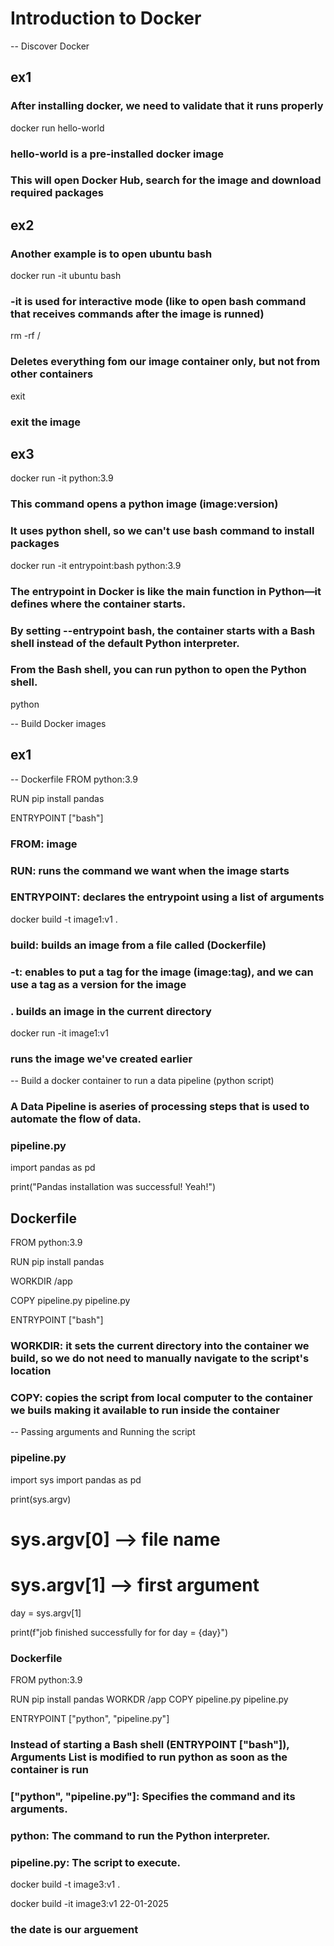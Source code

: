 # Introduction to Docker

-- Discover Docker 
## ex1
### After installing docker, we need to validate that it runs properly
docker run hello-world
### hello-world is a pre-installed docker image 
### This will open Docker Hub, search for the image and download required packages

## ex2
### Another example is to open ubuntu bash 
docker run -it ubuntu bash
### -it is used for interactive mode (like to open bash command that receives commands after the image is runned)
rm -rf /
### Deletes everything fom our image container only, but not from other containers 
exit
### exit the image

## ex3
docker run -it python:3.9
### This command opens a python image (image:version)
### It uses python shell, so we can't use bash command to install packages

docker run -it entrypoint:bash python:3.9
### The entrypoint in Docker is like the __main__ function in Python—it defines where the container starts.
### By setting --entrypoint bash, the container starts with a Bash shell instead of the default Python interpreter.
### From the Bash shell, you can run python to open the Python shell.
python

-- Build Docker images
## ex1
<!-- Now, I want to build my own Docker image with customized configurations. However, using a manual setup is not the best choice for several reasons:

Why Manual Setup is Not Ideal:
- Not Reproducible: Manual steps are hard to repeat or document.
- No Version Control: Changes cannot be tracked or rolled back.
- Time-Consuming: Requires repeating commands every time.
- Inconsistent: Environments may differ across setups.
- No Layered Builds: Lacks Docker’s caching for faster rebuilds.
- Hard to Share: Difficult to share exact setups with others.
- No Scalability: Manual setups don’t scale for multiple containers.
- No Documentation: No clear record of the environment setup. 

So, I create a Dockerfile using some editor-->
-- Dockerfile
FROM python:3.9

RUN pip install pandas

ENTRYPOINT ["bash"]
### FROM: image
### RUN: runs the command we want when the image starts
### ENTRYPOINT: declares the entrypoint using a list of arguments

docker build -t image1:v1 .
### build: builds an image from a file called (Dockerfile)
### -t: enables to put a tag for the image (image:tag), and we can use a tag as a version for the image
### . builds an image in the current directory

docker run -it image1:v1
### runs the image we've created earlier


-- Build a docker container to run a data pipeline (python script)
### A Data Pipeline is aseries of processing steps that is used to automate the flow of data.
### pipeline.py
import pandas as pd

print("Pandas installation was successful! Yeah!")

## Dockerfile
FROM python:3.9

RUN pip install pandas

WORKDIR /app

COPY pipeline.py pipeline.py

ENTRYPOINT ["bash"]
### WORKDIR: it sets the current directory into the container we build, so we do not need to manually navigate to the script's location
### COPY: copies the script from local computer to the container we buils making it available to run inside the container

-- Passing arguments and Running the script 
### pipeline.py
import sys
import pandas as pd

print(sys.argv)

# sys.argv[0] --> file name
# sys.argv[1] --> first argument
day = sys.argv[1]

print(f"job finished successfully for for day = {day}")

### Dockerfile
FROM python:3.9

RUN pip install pandas
WORKDR /app
COPY pipeline.py pipeline.py

ENTRYPOINT ["python", "pipeline.py"]
### Instead of starting a Bash shell (ENTRYPOINT ["bash"]), Arguments List is modified to run python as soon as the container is run
### ["python", "pipeline.py"]: Specifies the command and its arguments.
### python: The command to run the Python interpreter.
### pipeline.py: The script to execute.

docker build -t image3:v1 .

docker build -it image3:v1 22-01-2025
### the date is our arguement
